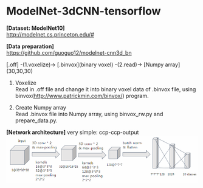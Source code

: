 # ModelNet-3dCNN-tensorflow

**[Dataset: ModelNet10]**  
http://modelnet.cs.princeton.edu/#

**[Data preparation]** \
https://github.com/guoguo12/modelnet-cnn3d_bn

[.off] -(1.voxelize)-> [.binvox](binary voxel) -(2.read)-> \[Numpy array\](30,30,30)

1. Voxelize\
Read in .off file and change it into binary voxel data of .binvox file, using binvox(http://www.patrickmin.com/binvox/) program.

2. Create Numpy array\
Read .binvox file into Numpy array, using binvox_rw.py and prepare_data.py.

**[Network architecture]**
very simple: ccp-ccp-output
![Overview](https://github.com/Sooram/ModelNet-3dCNN-tensorflow/blob/master/network.PNG)
